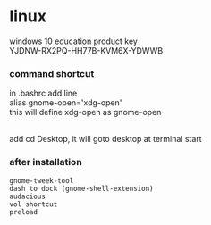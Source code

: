 # linux
windows 10 education product key <br>
YJDNW-RX2PQ-HH77B-KVM6X-YDWWB

### command shortcut
in .bashrc add line<br>
alias gnome-open='xdg-open'<br>
this will define xdg-open as gnome-open<br><br>

add cd Desktop, it will goto desktop at terminal start

### after installation
    gnome-tweek-tool
    dash to dock (gnome-shell-extension)
    audacious
    vol shortcut
    preload
